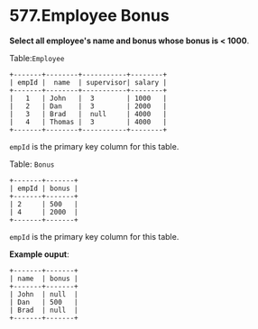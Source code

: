 # 577.Employee Bonus

**Select all employee's name and bonus whose bonus is < 1000**.

Table:`Employee`

```
+-------+--------+-----------+--------+
| empId |  name  | supervisor| salary |
+-------+--------+-----------+--------+
|   1   | John   |  3        | 1000   |
|   2   | Dan    |  3        | 2000   |
|   3   | Brad   |  null     | 4000   |
|   4   | Thomas |  3        | 4000   |
+-------+--------+-----------+--------+
```

`empId` is the primary key column for this table.


Table: `Bonus`

```
+-------+-------+
| empId | bonus |
+-------+-------+
| 2     | 500   |
| 4     | 2000  |
+-------+-------+
```

`empId` is the primary key column for this table.


**Example ouput**:

```
+-------+-------+
| name  | bonus |
+-------+-------+
| John  | null  |
| Dan   | 500   |
| Brad  | null  |
+-------+-------+
```



